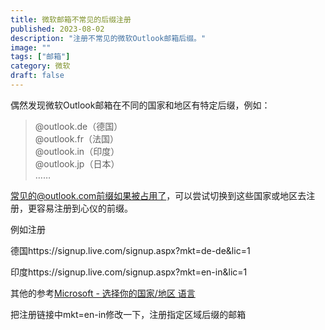 ```yaml
---
title: 微软邮箱不常见的后缀注册
published: 2023-08-02
description: "注册不常见的微软Outlook邮箱后缀。"
image: ""
tags: ["邮箱"]
category: 微软
draft: false
---
```

偶然发现微软Outlook邮箱在不同的国家和地区有特定后缀，例如：

>@outlook.de（德国）<br>
>@outlook.fr（法国）<br>
>@outlook.in（印度）<br>
>@outlook.jp（日本）<br>
>……<br>

常见的@outlook.com前缀如果被占用了，可以尝试切换到这些国家或地区去注册，更容易注册到心仪的前缀。

例如注册

德国https://signup.live.com/signup.aspx?mkt=de-de&lic=1

印度https://signup.live.com/signup.aspx?mkt=en-in&lic=1

其他的参考[Microsoft - 选择你的国家/地区 语言](http://www.microsoft.com/zh-cn/locale.aspx)

把注册链接中mkt=en-in修改一下，注册指定区域后缀的邮箱